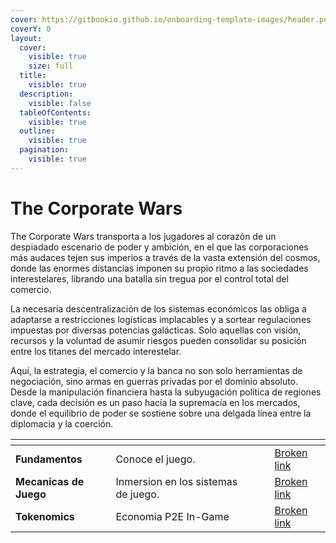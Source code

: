 ```yaml
---
cover: https://gitbookio.github.io/onboarding-template-images/header.png
coverY: 0
layout:
  cover:
    visible: true
    size: full
  title:
    visible: true
  description:
    visible: false
  tableOfContents:
    visible: true
  outline:
    visible: true
  pagination:
    visible: true
---
```


# The Corporate Wars

The Corporate Wars transporta a los jugadores al corazón de un despiadado escenario de poder y ambición, en el que las corporaciones más audaces tejen sus imperios a través de la vasta extensión del cosmos, donde las enormes distancias imponen su propio ritmo a las sociedades interestelares, librando una batalla sin tregua por el control total del comercio.

La necesaria descentralización de los sistemas económicos las obliga a adaptarse a restricciones logísticas implacables y a sortear regulaciones impuestas por diversas potencias galácticas. Solo aquellas con visión, recursos y la voluntad de asumir riesgos pueden consolidar su posición entre los titanes del mercado interestelar.

Aquí, la estrategia, el comercio y la banca no son solo herramientas de negociación, sino armas en guerras privadas por el dominio absoluto. Desde la manipulación financiera hasta la subyugación política de regiones clave, cada decisión es un paso hacia la supremacía en los mercados, donde el equilibrio de poder se sostiene sobre una delgada línea entre la diplomacia y la coerción.

<table data-view="cards"><thead><tr><th></th><th></th><th data-hidden data-card-cover data-type="files"></th><th data-hidden></th><th data-hidden data-card-target data-type="content-ref"></th></tr></thead><tbody><tr><td><strong>Fundamentos</strong></td><td>Conoce el juego.</td><td></td><td></td><td><a href="broken-reference">Broken link</a></td></tr><tr><td><strong>Mecanicas de Juego</strong></td><td>Inmersion en los sistemas de juego.</td><td></td><td></td><td><a href="broken-reference">Broken link</a></td></tr><tr><td><strong>Tokenomics</strong></td><td>Economia P2E In-Game</td><td></td><td></td><td><a href="broken-reference">Broken link</a></td></tr></tbody></table>
